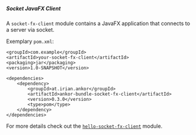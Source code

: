 ##### Socket JavaFX Client

A `socket-fx-client` module contains a JavaFX application that connects to a server via socket.

Exemplary `pom.xml`:

    <groupId>com.example</groupId>
    <artifactId>your-socket-fx-client</artifactId>
    <packaging>jar</packaging>
    <version>1.0-SNAPSHOT</version>
    
    <dependencies>
        <dependency>
            <groupId>at.irian.ankor</groupId>
            <artifactId>ankor-bundle-socket-fx-client</artifactId>
            <version>0.3.0</version>
            <type>pom</type>
        </dependency>
    </dependencies>

For more details check out the [`hello-socket-fx-client`](https://github.com/ankor-io/hello-ankor/tree/master/hello-socket-fx-client) module.
